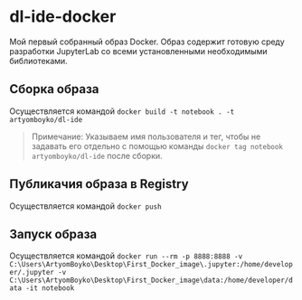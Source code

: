 # dl-ide-docker
Мой первый собранный образ Docker. Образ содержит готовую среду разработки JupyterLab со всеми установленными необходимыми библиотеками.

## Сборка образа 
Осуществляется командой `docker build -t notebook . -t artyomboyko/dl-ide`

> Примечание: Указываем имя пользователя и тег, чтобы не задавать его отдельно с помощью команды `docker tag notebook artyomboyko/dl-ide` после сборки.

## Публикачия образа в Registry

Осуществляется командой `docker push`

## Запуск образа
Осуществляется командой `docker run --rm -p 8888:8888 -v C:\Users\ArtyomBoyko\Desktop\First_Docker_image\.jupyter:/home/developer/.jupyter -v C:\Users\ArtyomBoyko\Desktop\First_Docker_image\data:/home/developer/data -it notebook`

## 

